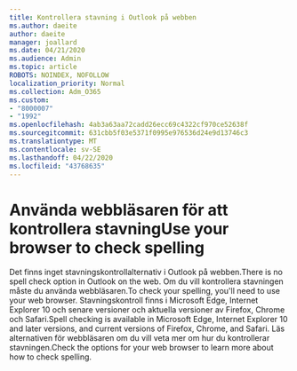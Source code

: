 ```yaml
---
title: Kontrollera stavning i Outlook på webben
ms.author: daeite
author: daeite
manager: joallard
ms.date: 04/21/2020
ms.audience: Admin
ms.topic: article
ROBOTS: NOINDEX, NOFOLLOW
localization_priority: Normal
ms.collection: Adm_O365
ms.custom:
- "8000007"
- "1992"
ms.openlocfilehash: 4ab3a63aa72cadd26ecc69c4322cf970ce52638f
ms.sourcegitcommit: 631cbb5f03e5371f0995e976536d24e9d13746c3
ms.translationtype: MT
ms.contentlocale: sv-SE
ms.lasthandoff: 04/22/2020
ms.locfileid: "43768635"
---
```

# <a name="use-your-browser-to-check-spelling"></a><span data-ttu-id="a530b-102">Använda webbläsaren för att kontrollera stavning</span><span class="sxs-lookup"><span data-stu-id="a530b-102">Use your browser to check spelling</span></span>

<span data-ttu-id="a530b-103">Det finns inget stavningskontrollalternativ i Outlook på webben.</span><span class="sxs-lookup"><span data-stu-id="a530b-103">There is no spell check option in Outlook on the web.</span></span> <span data-ttu-id="a530b-104">Om du vill kontrollera stavningen måste du använda webbläsaren.</span><span class="sxs-lookup"><span data-stu-id="a530b-104">To check your spelling, you'll need to use your web browser.</span></span> <span data-ttu-id="a530b-105">Stavningskontroll finns i Microsoft Edge, Internet Explorer 10 och senare versioner och aktuella versioner av Firefox, Chrome och Safari.</span><span class="sxs-lookup"><span data-stu-id="a530b-105">Spell checking is available in Microsoft Edge, Internet Explorer 10 and later versions, and current versions of Firefox, Chrome, and Safari.</span></span> <span data-ttu-id="a530b-106">Läs alternativen för webbläsaren om du vill veta mer om hur du kontrollerar stavningen.</span><span class="sxs-lookup"><span data-stu-id="a530b-106">Check the options for your web browser to learn more about how to check spelling.</span></span>